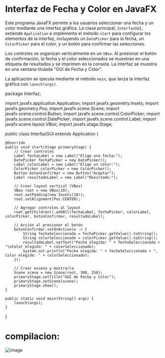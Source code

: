 # Interfaz de Fecha y Color en JavaFX

Este programa JavaFX permite a los usuarios seleccionar una fecha y un color mediante una interfaz gráfica. La clase principal, `InterfazGUI`, extiende `Application` e implementa el método `start` para configurar los elementos de la interfaz, incluyendo un `DatePicker` para la fecha, un `ColorPicker` para el color, y un botón para confirmar las selecciones.

Los controles se organizan verticalmente en un `VBox`. Al presionar el botón de confirmación, la fecha y el color seleccionados se muestran en una etiqueta de resultados y se imprimen en la consola. La interfaz se muestra en una ventana titulada "GUI de Fecha y Color".

La aplicación se ejecuta mediante el método `main`, que lanza la interfaz gráfica con `launch(args)`.

package Interfaz;

import javafx.application.Application;
import javafx.geometry.Insets;
import javafx.geometry.Pos;
import javafx.scene.Scene;
import javafx.scene.control.Button;
import javafx.scene.control.ColorPicker;
import javafx.scene.control.DatePicker;
import javafx.scene.control.Label;
import javafx.scene.layout.VBox;
import javafx.stage.Stage;

public class InterfazGUI extends Application {

    @Override
    public void start(Stage primaryStage) {
        // Crear controles
        Label fechaLabel = new Label("Elige una fecha:");
        DatePicker fechaPicker = new DatePicker();
        Label colorLabel = new Label("Elige un color:");
        ColorPicker colorPicker = new ColorPicker();
        Button botonConfirmar = new Button("Aceptar");
        Label resultadoLabel = new Label("Resultado:");

        // Crear layout vertical (VBox)
        VBox root = new VBox(10);
        root.setPadding(new Insets(10));
        root.setAlignment(Pos.CENTER);

        // Agregar controles al layout
        root.getChildren().addAll(fechaLabel, fechaPicker, colorLabel, colorPicker, botonConfirmar, resultadoLabel);

        // Acción al presionar el botón
        botonConfirmar.setOnAction(e -> {
            String fechaSeleccionada = fechaPicker.getValue().toString();
            String colorSeleccionado = colorPicker.getValue().toString();
            resultadoLabel.setText("Fecha elegida: " + fechaSeleccionada + "\nColor elegido: " + colorSeleccionado);
            System.out.println("Fecha elegida: " + fechaSeleccionada + ", Color elegido: " + colorSeleccionado);
        });

        // Crear escena y mostrarla
        Scene scene = new Scene(root, 300, 250);
        primaryStage.setTitle("GUI de Fecha y Color");
        primaryStage.setScene(scene);
        primaryStage.show();
    }

    public static void main(String[] args) {
        launch(args); 
    }
}
# compilacion: 

![image](https://github.com/leandro0521/Tarea-Controles/assets/168586082/76a8ddaf-e441-47a1-b258-922394e7556c)
